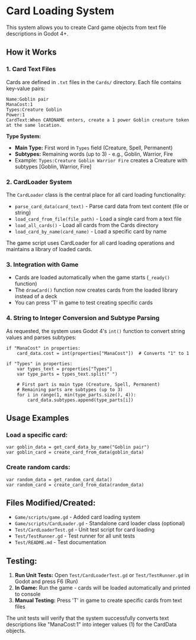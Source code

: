 # Card Loading System

This system allows you to create Card game objects from text file descriptions in Godot 4+.

## How it Works

### 1. Card Text Files
Cards are defined in `.txt` files in the `Cards/` directory. Each file contains key-value pairs:

```
Name:Goblin pair
ManaCost:1
Types:Creature Goblin
Power:1
CardText:When CARDNAME enters, create a 1 power Goblin creature token at the same location.
```

**Type System:**
- **Main Type:** First word in `Types` field (Creature, Spell, Permanent)
- **Subtypes:** Remaining words (up to 3) - e.g., Goblin, Warrior, Fire
- Example: `Types:Creature Goblin Warrior Fire` creates a Creature with subtypes [Goblin, Warrior, Fire]

### 2. CardLoader System
The `CardLoader` class is the central place for all card loading functionality:
- `parse_card_data(card_text)` - Parse card data from text content (file or string)
- `load_card_from_file(file_path)` - Load a single card from a text file
- `load_all_cards()` - Load all cards from the Cards directory
- `load_card_by_name(card_name)` - Load a specific card by name

The game script uses CardLoader for all card loading operations and maintains a library of loaded cards.

### 3. Integration with Game
- Cards are loaded automatically when the game starts (`_ready()` function)
- The `drawCard()` function now creates cards from the loaded library instead of a deck
- You can press 'T' in game to test creating specific cards

### 4. String to Integer Conversion and Subtype Parsing
As requested, the system uses Godot 4's `int()` function to convert string values and parses subtypes:
```gdscript
if "ManaCost" in properties:
    card_data.cost = int(properties["ManaCost"])  # Converts "1" to 1

if "Types" in properties:
    var types_text = properties["Types"]
    var type_parts = types_text.split(" ")
    
    # First part is main type (Creature, Spell, Permanent)
    # Remaining parts are subtypes (up to 3)
    for i in range(1, min(type_parts.size(), 4)):
        card_data.subtypes.append(type_parts[i])
```

## Usage Examples

### Load a specific card:
```gdscript
var goblin_data = get_card_data_by_name("Goblin pair")
var goblin_card = create_card_from_data(goblin_data)
```

### Create random cards:
```gdscript
var random_data = get_random_card_data()
var random_card = create_card_from_data(random_data)
```

## Files Modified/Created:
- `Game/scripts/game.gd` - Added card loading system
- `Game/scripts/CardLoader.gd` - Standalone card loader class (optional)
- `Test/CardLoaderTest.gd` - Unit test script for card loading
- `Test/TestRunner.gd` - Test runner for all unit tests
- `Test/README.md` - Test documentation

## Testing:
1. **Run Unit Tests:** Open `Test/CardLoaderTest.gd` or `Test/TestRunner.gd` in Godot and press F6 (Run)
2. **In Game:** Run the game - cards will be loaded automatically and printed to console
3. **Manual Testing:** Press 'T' in game to create specific cards from text files

The unit tests will verify that the system successfully converts text descriptions like "ManaCost:1" into integer values (1) for the CardData objects.
